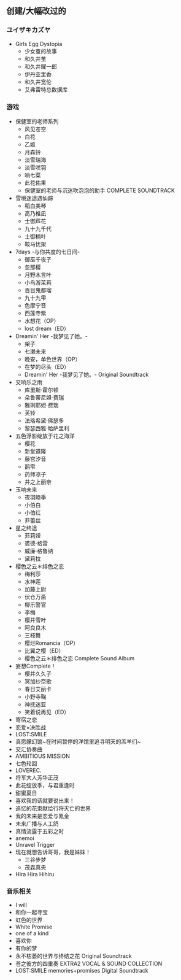 ## 创建/大幅改过的
### ユイザキカズヤ
* Girls Egg Dystopia
  * 少女茧的故事
  * 和久井茧
  * 和久井耀一郎
  * 伊丹亚里香
  * 和久井宽伦
  * 艾弗雷特总数据库

### 游戏
* 保健室的老师系列
  * 风见苍空
  * 白花
  * 乙姬
  * 月森铃
  * 淡雪瑞海
  * 淡雪咲羽
  * 响七菜
  * 此花佑果
  * 保健室的老师与沉迷吹泡泡的助手 COMPLETE SOUNDTRACK
* 雪境迷途遇仙踪
  * 稻白美琴
  * 高乃椎凪
  * 士御芦花
  * 九十九千代
  * 士御楠叶
  * 鞍马忧架
* 7days -与你共度的七日间-
  * 御巫千夜子
  * 忽那樱
  * 月野木言叶
  * 小鸟游茉莉
  * 百目鬼都瑠
  * 九十九雫
  * 色摩宁音
  * 西莲寺紫
  * 水想花（OP）
  * lost dream（ED）
* Dreamin' Her -我梦见了她。-
  * 架子
  * 七濑未来
  * 晚安，单色世界（OP）
  * 在梦的尽头（ED）
  * Dreamin' Her -我梦见了她。- Original Soundtrack
* 交响乐之雨
  * 库里斯·霍尔顿
  * 朵鲁蒂尼妲·费瑞
  * 雅琍耶妲·费瑞
  * 芙铃
  * 法珞希黛·佛瑟多
  * 黎瑟西雅·帢萨里利
* 五色浮影绽放于花之海洋
  * 樱花
  * 新堂道隆
  * 藤宫汐音
  * 鹊雫
  * 药师凉子
  * 井之上丽奈
* 玉响未来
  * 夜羽睦季
  * 小伯白
  * 小伯红
  * 菲蕾丝
* 星之终途
  * 菲莉娅
  * 裘德·格雷
  * 威廉·格鲁纳
  * 黛莉拉
* 樱色之云＊绯色之恋
  * 梅利莎
  * 水神莲
  * 加藤上尉
  * 伏仓万斋
  * 柳乐警官
  * 李梅
  * 樱井雪叶
  * 阿良良木
  * 三枝舞
  * 樱烂Romancia（OP）
  * 比翼之樱（ED）
  * 樱色之云＊绯色之恋 Complete Sound Album
* 妄想Complete！
  * 樱井久久子
  * 冥加纱奈歌
  * 春日艾丽卡
  * 小野寺鞠
  * 神抚迷亚
  * 笑着说再见（ED）
* 寄宿之恋
* 恋爱×决胜战
* LOST:SMILE
* 真愿朦幻馆\~在时间暂停的洋馆里追寻明天的羔羊们\~
* 交汇协奏曲
* AMBITIOUS MISSION
* 七色轮回
* LOVEREC.
* 将军大人芳华正茂
* 此花绽放季，与君重逢时
* 甜蜜夏日
* 喜欢我的话就要说出来！
* 追忆的花束献给行将灭亡的世界
* 我的未来是恋爱与氪金
* 未来广播与人工鸽
* 真情流露于五彩之时
* anemoi
* Unravel Trigger
* 现在就想告诉哥哥，我是妹妹！
  * 三谷步梦
  * 茂森真央
* Hira Hira Hihiru

### 音乐相关
* I will
* 和你一起寻宝
* 虹色的世界
* White Promise
* one of a kind
* 喜欢你
* 有你的梦
* 永不枯萎的世界与终结之花 Original Soundtrack
* 苍之彼方的四重奏 EXTRA2 VOCAL & SOUND COLLECTION
* LOST:SMILE memories+promises Digital Soundtrack

